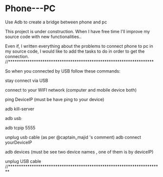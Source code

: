 # Phone---PC
Use Adb to create a bridge between phone and pc


This project is under construction. 
When I have free time I'll improve my source code with new functionalities..


Even if, I written everything about the problems to connect phone to pc in my source code, I would like to add the tasks to do in order to get the connection.
//********************************************************************


So when you connected by USB follow these commands:

stay connect via USB

connect to your WIFI network (computer and mobile device both)

ping DeviceIP (must be have ping to your device)

adb kill-server

adb usb

adb tcpip 5555

unplug usb cable (as per @captain_majid 's comment)
adb connect yourDeviceIP

adb devices (must be see two device names , one of them is by deviceIP)

unplug USB cable
//************************************************************************
